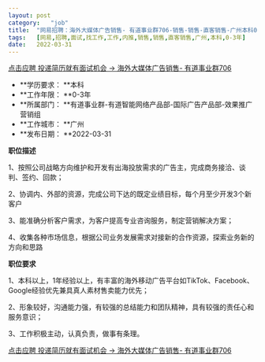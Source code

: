 ```yaml
---
layout:	post
category:	"job"
title:	"网易招聘：海外大媒体广告销售- 有道事业群706-销售-销售-直客销售-广州本科0-3年"
tags:	[网易,招聘,面试,找工作,工作,内推,销售,销售,直客销售,广州,本科,0-3年]
date:	2022-03-31
---
```


[点击应聘 投递简历就有面试机会 ->  海外大媒体广告销售- 有道事业群706](http://mobile.bole.netease.com/bole/boleDetail?id=35423&employeeId=346f03c3cda5f04c&key=all)



- **学历要求： **本科
- **工作年限： **0-3年
- **所属部门： **有道事业群-有道智能网络产品部-国际广告产品部-效果推广营销组
- **工作城市： **广州
- **发布日期： **2022-03-31



**职位描述**

1、按照公司战略方向维护和开发有出海投放需求的广告主，完成商务接洽、谈判、签约、回款；

2、协调内、外部的资源，完成公司下达的既定业绩目标，每个月至少开发3个新客户

3、能准确分析客户需求，为客户提高专业咨询服务，制定营销解决方案；

4、收集各种市场信息，根据公司业务发展需求对接新的合作资源，探索业务新的方向和思路









**职位要求**

1、本科以上，1年经验以上，有丰富的海外移动广告平台如TikTok、Facebook、Google经验优先兼具真人素材售卖能力优先；

2、形象较好，沟通能力强，有较强的总结能力和团队精神，具有较强的责任心和服务意识；

3、工作积极主动，认真负责，做事有条理。



[点击应聘 投递简历就有面试机会 ->  海外大媒体广告销售- 有道事业群706](http://mobile.bole.netease.com/bole/boleDetail?id=35423&employeeId=346f03c3cda5f04c&key=all)